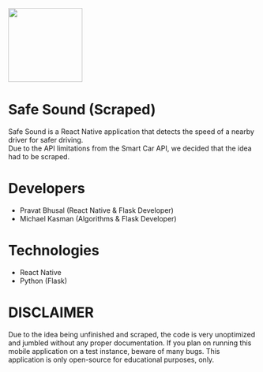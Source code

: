 <img src="https://raw.githubusercontent.com/Shadowsych/safe-sound/master/assets/icon.png" width="150" height="150" />

# Safe Sound (Scraped)
Safe Sound is a React Native application that detects the speed of a nearby driver for safer driving.  
Due to the API limitations from the Smart Car API, we decided that the idea had to be scraped.

# Developers
- Pravat Bhusal (React Native & Flask Developer)
- Michael Kasman (Algorithms & Flask Developer)

# Technologies
- React Native
- Python (Flask)

# DISCLAIMER
Due to the idea being unfinished and scraped, the code is very unoptimized and jumbled without any proper documentation. If you plan on running this mobile application on a test instance, beware of many bugs. This application is only open-source for educational purposes, only.
